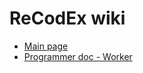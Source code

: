 # ReCodEx wiki

- [Main page](https://github.com/ReCodEx/GlobalWiki/wiki)
- [Programmer doc - Worker](http://recodex.github.io/BasicWorker/)
